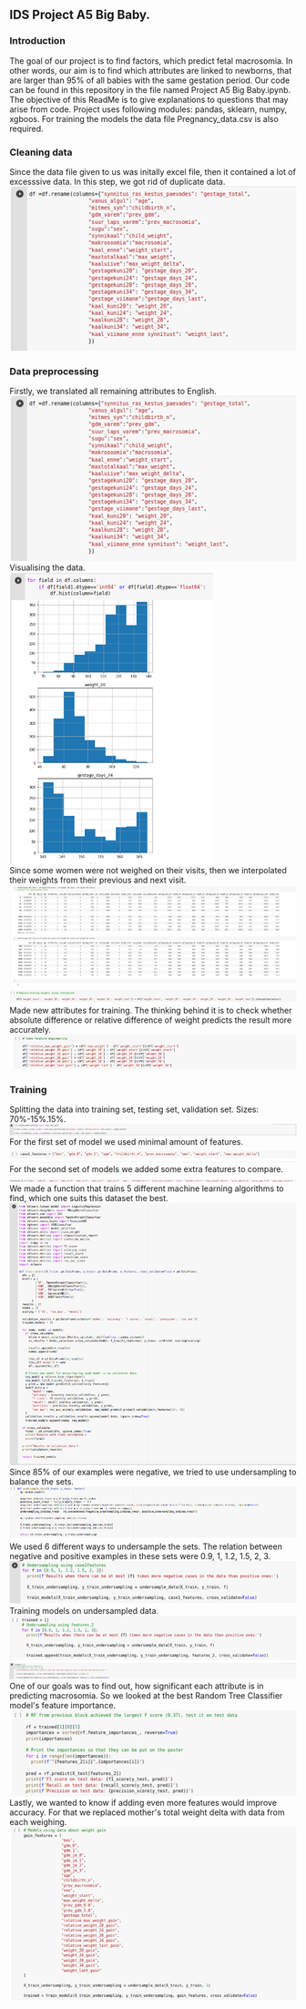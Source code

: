 ## IDS Project A5 Big Baby.
### Introduction
The goal of our project is to find factors, which predict fetal macrosomia. In other words, our aim is to find which attributes are linked to newborns, that are larger than 95% of all babies with the same gestation period. Our code can be found in this repository in the file named Project A5 Big Baby.ipynb.
The objective of this ReadMe is to give explanations to questions that may arise from code. Project uses following modules: pandas, sklearn, numpy, xgboos. For training the models the data file Pregnancy_data.csv is also required. 
### Cleaning data
Since the data file given to us was initally excel file, then it contained a lot of excesssive data. In this step, we got rid of duplicate data.
![PicA](readme_images/dropping.png)

### Data preprocessing
Firstly, we translated all remaining attributes to English.</br>
![PicB](readme_images/dropping.png) </br>
Visualising the data. </br>
![PicC](readme_images/visualising.png) </br>
Since some women were not weighed on their visits, then we interpolated their weights from their previous and next visit. </br>
![PicD](readme_images/missing.png) </br>
![PicE](readme_images/interpolating.png) </br>
Made new attributes for training. The thinking behind it is to check whether absolute difference or relative difference of weight predicts the result more accurately.</br>
![PicF](readme_images/featrue_engingeering.png) 

### Training
Splitting the data into training set, testing set, validation set. Sizes: 70%-15%.15%.</br>
![PicB](readme_images/split.png) </br>
For the first set of model we used minimal amount of features.
![PicB](readme_images/features1.png) </br>
For the second set of models we added some extra features to compare.
![PicB](readme_images/features2.png) </br>
We made a function that trains 5 different machine learning algorithms to find, which one suits this dataset the best.
![PicB](readme_images/models.png) </br>
Since 85% of our examples were negative, we tried to use undersampling to balance the sets.
![PicB](readme_images/undersample.png) </br>
We used 6 different ways to undersample the sets. The relation between negative and positive examples in these sets were 0.9, 1, 1.2, 1.5, 2, 3. </br>
![PicB](readme_images/undersampling_sets.png) </br>
Training models on undersampled data. </br>
![PicB](readme_images/undersample_a.png) </br>
![PicB](readme_images/undersaple_b.png) </br>
One of our goals was to find out, how significant each attribute is in predicting macrosomia. So we looked at the best Random Tree Classifier model's feature importance. </br>
![PicB](readme_images/best.png) </br>
Lastly, we wanted to know if adding even more features would improve accuracy. For that we replaced mother's total weight delta with data from each weighing. </br>
![PicB](readme_images/m3.png) </br>



